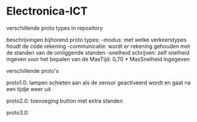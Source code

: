 # Electronica-ICT

verschillende proto types in repository

beschrijvingen bijhorend proto types:
  -modus: met welke verkeerstypes houdt de code rekening
  -communicatie: wordt er rekening gehouden met de standen van de omliggende standen
  -snelheid schrijven: zelf snelheid ingeven voor het bepalen van de MaxTijd: 0,70 * MaxSnelheid ingegeven
 
 
 verschillende proto's
 
 proto1.0:
  lampen schieten aan als de sensor geactiveerd wordt en gaat na een tijdje weer uit
  
 proto2.0:
  toevoeging button met extra standen
  
  proto3.0:
